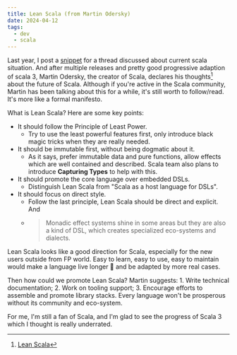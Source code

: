 ```yaml
---
title: Lean Scala (from Martin Odersky)
date: 2024-04-12
tags:
  - dev
  - scala
---
```


Last year, I post a
[snippet](./2023-05-07-another-two-cents-about-the-current-scala-situation.md)
for a thread discussed about current scala situation. And after multiple
releases and pretty good progressive adaption of scala 3, Martin Odersky, the
creator of Scala, declares his thoughts[^lean] about the future of Scala.
Although if you're active in the Scala community, Martin has been talking about
this for a while, it's still worth to follow/read. It's more like a formal
manifesto.

What is Lean Scala? Here are some key points:

- It should follow the Principle of Least Power.
  - Try to use the least powerful features first, only introduce black magic
    tricks when they are really needed.
- It should be immutable first, without being dogmatic about it.
  - As it says, prefer immutable data and pure functions, allow effects which
    are well contained and described. Scala team also plans to introduce
    **Capturing Types** to help with this.
- It should promote the core language over embedded DSLs.
  - Distinguish Lean Scala from "Scala as a host language for DSLs".
- It should focus on direct style.
  - Follow the last principle, Lean Scala should be direct and explicit. And
  - > Monadic effect systems shine in some areas but they are also a kind of
    > DSL, which creates specialized eco-systems and dialects.

Lean Scala looks like a good direction for Scala, especially for the new users
outside from FP world. Easy to learn, easy to use, easy to maintain would make a
language live longer 🥹 and be adapted by more real cases.

Then how could we promote Lean Scala? Martin suggests: 1. Write technical
documentation; 2. Work on tooling support; 3. Encourage efforts to assemble and
promote library stacks. Every language won't be prosperous without its community
and eco-system.

For me, I'm still a fan of Scala, and I'm glad to see the progress of Scala 3
which I thought is really underrated.

[^lean]: [Lean Scala](https://odersky.github.io/blog/2024-04-11-post.html)
